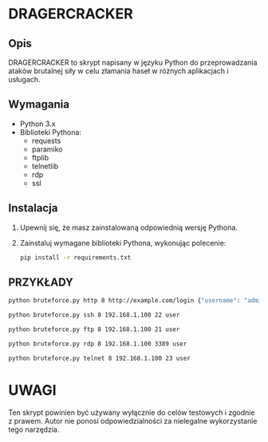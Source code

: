# DRAGERCRACKER

## Opis

DRAGERCRACKER to skrypt napisany w języku Python do przeprowadzania ataków brutalnej siły w celu złamania haseł w różnych aplikacjach i usługach.

## Wymagania

- Python 3.x
- Biblioteki Pythona:
  - requests
  - paramiko
  - ftplib
  - telnetlib
  - rdp
  - ssl

## Instalacja

1. Upewnij się, że masz zainstalowaną odpowiednią wersję Pythona.
2. Zainstaluj wymagane biblioteki Pythona, wykonując polecenie:

   ```bash
   pip install -r requirements.txt
## PRZYKŁADY
```bash
python bruteforce.py http 8 http://example.com/login {"username": "admin"}
```
```bash
python bruteforce.py ssh 8 192.168.1.100 22 user
```
```bash
python bruteforce.py ftp 8 192.168.1.100 21 user
```
```bash
python bruteforce.py rdp 8 192.168.1.100 3389 user
```
```bash
python bruteforce.py telnet 8 192.168.1.100 23 user
```
# UWAGI
Ten skrypt powinien być używany wyłącznie do celów testowych i zgodnie z prawem.
Autor nie ponosi odpowiedzialności za nielegalne wykorzystanie tego narzędzia.
